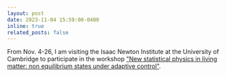 ```yaml
---
layout: post
date: 2023-11-04 15:59:00-0400
inline: true
related_posts: false
---
```


From Nov. 4-26, I am visiting the Isaac Newton Institute at the University of Cambridge to participate in the workshop ["New statistical physics in living matter: non equilibrium states under adaptive control"](https://www.newton.ac.uk/event/spl/).